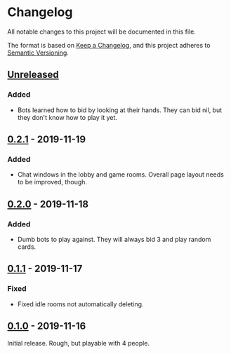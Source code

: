 # Changelog

All notable changes to this project will be documented in this file.

The format is based on [Keep a Changelog](https://keepachangelog.com/en/1.0.0/),
and this project adheres to [Semantic Versioning](https://semver.org/spec/v2.0.0.html).

## [Unreleased]

### Added

- Bots learned how to bid by looking at their hands. They can bid nil, but
  they don't know how to play it yet.

## [0.2.1] - 2019-11-19

### Added

- Chat windows in the lobby and game rooms. Overall page layout needs to be
  improved, though.

## [0.2.0] - 2019-11-18

### Added

- Dumb bots to play against. They will always bid 3 and play random cards.

## [0.1.1] - 2019-11-17

### Fixed

- Fixed idle rooms not automatically deleting.

## [0.1.0] - 2019-11-16

Initial release. Rough, but playable with 4 people.

[unreleased]: https://github.com/mreishus/spades/compare/v0.2.1...HEAD
[0.2.1]: https://github.com/mreishus/spades/compare/v0.2.0...v0.2.1
[0.2.0]: https://github.com/mreishus/spades/compare/v0.1.1...v0.2.0
[0.1.1]: https://github.com/mreishus/spades/compare/v0.1.0...v0.1.1
[0.1.0]: https://github.com/mreishus/spades/releases/tag/v0.1.0
